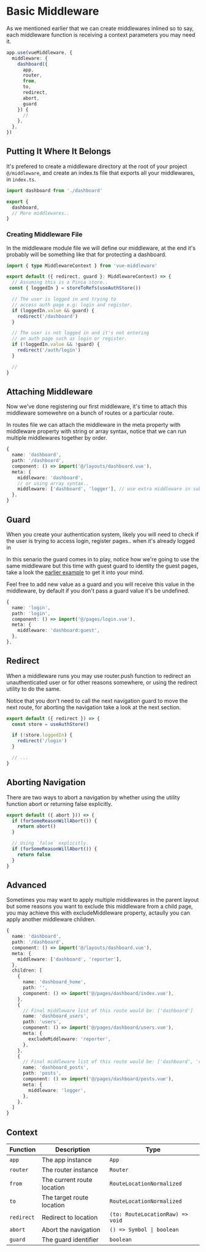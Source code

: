 # Basic Middleware

As we mentioned earlier that we can create middlewares inlined so to say, each middleware function is receiving a context parameters you may need it.

```ts
app.use(vueMiddleware, {
  middleware: {
    dashboard({
      app,
      router,
      from,
      to,
      redirect,
      abort,
      guard
    }) {
      //
    },
  },
})
```

## Putting It Where It Belongs

It's prefered to create a middleware directory at the root of your project `@/middleware`, and create an index.ts file that exports all your middlewares, in `index.ts`.

```ts
import dashboard from './dashboard'

export {
  dashboard,
  // More middlewares..
}
```

### Creating Middleware File

In the middleware module file we will define our middleware, at the end it's probably will be something like that for protecting a dashboard.

```ts
import { type MiddlewareContext } from 'vue-middleware'

export default ({ redirect, guard }: MiddlewareContext) => {
  // Assuming this is a Pinia store..
 const { loggedIn } = storeToRefs(useAuthStore())

  // The user is logged in and trying to
  // access auth page e.g: login and register.
  if (loggedIn.value && guard) {
    redirect('/dashboard')
  }

  // The user is not logged in and it's not entering
  // an auth page such as login or register.
  if (!loggedIn.value && !guard) {
    redirect('/auth/login')
  }

  //
}
```

## Attaching Middleware

Now we've done registering our first middleware, it's time to attach this middleware somewehre on a bunch of routes or a particular route.

In routes file we can attach the middleware in the meta property with middleware property with string or array syntax, notice that we can run multiple middlewares together by order.

```ts
{
  name: 'dashboard',
  path: '/dashboard',
  component: () => import('@/layouts/dashboard.vue'),
  meta: {
    middleware: 'dashboard',
    // or using array syntax..
    middleware: ['dashboard', 'logger'], // use extra middleware in sub routes..
  },
}
```

## Guard

When you create your authentication system, likely you will need to check if the user is trying to access login, register pages.. when it's already logged in

In this senario the guard comes in to play, notice how we're going to use the same middleware but this time with guest guard to identity the guest pages, take a look the [earlier example](#creating-middleware-file) to get it into your mind.

Feel free to add new value as a guard and you will receive this value in the middleware, by default if you don't pass a guard value it's be undefined.

```ts
{
  name: 'login',
  path: 'login',
  component: () => import('@/pages/login.vue'),
  meta: {
    middleware: 'dashboard:guest',
  },
},
```

## Redirect

When a middleware runs you may use router.push function to redirect an unauthenticated user or for other reasons somewhere, or using the redirect utility to do the same.

Notice that you don't need to call the next navigation guard to move the next route, for aborting the navigation take a look at the next section.

```ts
export default ({ redirect }) => {
  const store = useAuthStore()

  if (!store.loggedIn) {
    redirect('/login')
  }

  // ...
}
```

## Aborting Navigation

There are two ways to abort a navigation by whether using the utility function abort or returning false explicitly.

```ts
export default ({ abort })) => {
  if (forSomeReasonWillAbort()) {
    return abort()
  }

  // Using `false` explicitly.
  if (forSomeReasonWillAbort()) {
    return false
  }
}
```

## Advanced

Sometimes you may want to apply multiple middlewares in the parent layout but some reasons you want to exclude this middleware from a child page, you may achieve this with excludeMiddleware property, actaully you can apply another middleware children.

```ts
{
  name: 'dashboard',
  path: '/dashboard',
  component: () => import('@/layouts/dashboard.vue'),
  meta: {
    middleware: ['dashboard', 'reporter'],
  },
  children: [
    {
      name: 'dashboard_home',
      path: '',
      component: () => import('@/pages/dashboard/index.vue'),
    },
    {
      // Final middleware list of this route would be: ['dashboard']
      name: 'dashboard_users',
      path: 'users',
      component: () => import('@/pages/dashboard/users.vue'),
      meta: {
        excludeMiddleware: 'reporter',
      },
    },
    {
      // Final middleware list of this route would be: ['dashboard', 'reporter', 'logger']
      name: 'dashboard_posts',
      path: 'posts',
      component: () => import('@/pages/dashboard/posts.vue'),
      meta: {
        middleware: 'logger',
      },
    },
  ]
}
```

## Context

| Function  | Description | Type |
| ------------| ------------- | --------- |
| `app`       | The app instance | `App` |
| `router`    | The router instance | `Router` |
| `from`      | The current route location | `RouteLocationNormalized` |
| `to`        | The target route location | `RouteLocationNormalized` |
| `redirect`  | Redirect to location | `(to: RouteLocationRaw) => void` |
| `abort`     | Abort the navigation | `() => Symbol \| boolean` |
| `guard`     | The guard identifier | `boolean` |